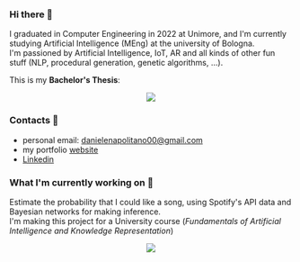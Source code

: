 ### Hi there 👋
I graduated in Computer Engineering in 2022 at Unimore, and I'm currently studying Artificial Intelligence (MEng) at the university of Bologna. <br>
I'm passioned by Artificial Intelligence, IoT, AR and all kinds of other fun stuff (NLP, procedural generation, genetic algorithms, ...).

This is my <b>Bachelor's Thesis</b>:
<p align="center">
 <a href="https://github.com/danielenapo/AugmentedTwins">
  <img align="center" src="https://github-readme-stats.vercel.app/api/pin/?username=danielenapo&repo=AugmentedTwins&theme=dark" />
 </a>
</p>

###  Contacts 📨
* personal email: danielenapolitano00@gmail.com
* my portfolio [website](http://danielenapo.github.io/)
* [Linkedin](https://www.linkedin.com/in/daniele-napolitano-361a13239/)


### What I'm currently working on 🔭
Estimate the probability that I could like a song, using Spotify's API data and Bayesian networks for making inference.<br>
I'm making this project for a University course (<i>Fundamentals of Artificial Intelligence and Knowledge Representation</i>)

<p align="center">
 <a href="https://github.com/danielenapo/Bayesify">
  <img align="center" src="https://github-readme-stats.vercel.app/api/pin/?username=danielenapo&repo=Bayesify&theme=dark" />
 </a>
</p>




